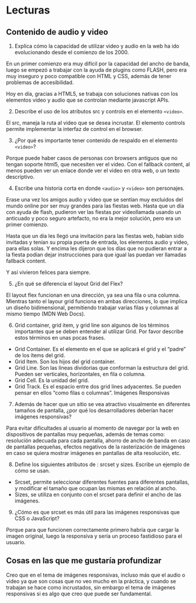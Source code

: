 # Lecturas
## Contenido de audio y video

1. Explica cómo la capacidad de utilizar video y audio en la web ha ido evolucionando desde el comienzo de los 2000.

En un primer comienzo era muy difícil por la capacidad del ancho de banda, luego se empezó a trabajar con la ayuda de plugins como FLASH, pero era muy inseguro y poco compatible con HTML y CSS, además de tener problemas de accesibilidad. 

Hoy en día, gracias a HTML5, se trabaja con soluciones nativas con los elementos video y audio que se controlan mediante javascript APIs.

2. Describe el uso de los atributos src y controls en el elemento `<video>`.

El src, maneja la ruta al video que se desea incrustar. El elemento controls permite implementar la interfaz  de control en el browser.

3. ¿Por qué es importante tener contenido de respaldo en el elemento `<video>`?

Porque puede haber casos de personas con browsers antiguos que no tengan soporte html5, que necesiten ver el video. Con el fallback content, al menos pueden ver un enlace donde ver el video en otra web, o un texto descriptivo. 

4. Escribe una historia corta en donde `<audio>` y `<video>` son personajes. 

Erase una vez los amigos audio y video que se sentían muy excluidos del mundo online por ser muy grandes para las fiestas web. Hasta que un día con ayuda de flash, pudieron ver las fiestas por videollamada usando un anticuado y poco seguro artefacto, no era la mejor solución, pero era un primer comienzo.

Hasta que un día les llegó una invitación para las fiestas web, habían sido invitadas y tenían su propia puerta de entrada, los elementos audio y video, para ellas solas. Y encima les dijeron que los días que no pudieran entrar a la fiesta podían dejar instrucciones para que igual las puedan ver llamadas fallback content.

Y así vivieron felices para siempre. 

5. ¿En qué se diferencia el layout Grid del Flex?

El layout flex funcionan en una dirección, ya sea una fila o una columna. Mientras tanto el layour grid funciona en ambas direcciones, lo que implica un diseño bidimensional, permitiendo trabajar varias filas y columnas al mismo tiempo (MDN Web Docs).

6. Grid container, grid item, y grid line son algunos de los términos importantes que se deben entender al utilizar Grid. Por favor describe estos términos en unas pocas frases.

- Grid Container. Es el elemento en el que se aplicará el grid y el “padre” de los ítems del grid.
- Grid Item. Son los hijos del grid container. 
- Grid Line. Son las líneas dividorias que conforman la estructura del grid. Pueden ser verticales, horizontales, en fila o columna.
- Grid Cell. Es la unidad del grid. 
- Grid Track. Es el espacio entre dos grid lines adyacentes. Se pueden pensar en ellos “como filas o columnas”. 
Imágenes Responsivas

7. Además de hacer que un sitio se vea atractivo visualmente en diferentes tamaños de pantalla, ¿por qué los desarrolladores deberían hacer imágenes responsivas?

Para evitar dificultades al usuario al momento de navegar por la web en dispositivos de pantallas muy pequeñas, además de temas como: resolución adecuada para cada pantalla, ahorro de ancho de banda en caso de pantallas pequeñas, efectos negativos de la rasterización de imágenes en caso se quiera mostrar imágenes en pantallas de alta resolución, etc. 

8. Define los siguientes atributos de <img>: srcset y sizes. Escribe un ejemplo de cómo se usan.

- Srcset, permite seleccionar diferentes fuentes para diferentes pantallas, y modificar el tamaño que ocupan las mismas en relación al ancho. 
- Sizes, se utiliza en conjunto con el srcset para definir el ancho de las imágenes. 

9. ¿Cómo es que srcset es más útil para las imágenes responsivas que CSS o JavaScript?

Porque para que funcionen correctamente primero habría que cargar la imagen original, luego la responsiva y sería un proceso fastidioso para el usuario. 

## Cosas en las que me gustaría profundizar

Creo que en el tema de imágenes responsivas, incluso más que el audio o video ya que son cosas que no veo mucho en la práctica, y cuando se trabajan se hace como incrustados, sin embargo el tema de imágenes responsivas si es algo que creo que puede ser fundamental. 